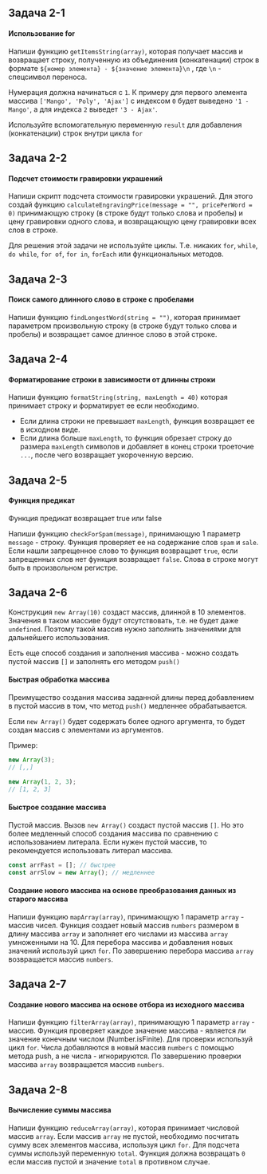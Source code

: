 ## Задача 2-1

#### Использование for

Напиши функцию  `getItemsString(array)`, которая получает массив и возвращает строку, полученную из объединения (конкатенации) строк в формате  `${номер элемента} - ${значение элемента}\n`  , где  `\n`  - спецсимвол переноса.

Нумерация должна начинаться с  `1`. К примеру для первого элемента массива  `['Mango', 'Poly', 'Ajax']`  с индексом  `0`  будет выведено  `'1 - Mango'`, а для индекса  `2`  выведет  `'3 - Ajax'`.

Используйте вспомогательную переменную  `result`  для добавления (конкатенации) строк внутри цикла  `for`


## Задача 2-2

#### Подсчет стоимости гравировки украшений

Напиши скрипт подсчета стоимости гравировки украшений. Для этого создай функцию  `calculateEngravingPrice(message = "", pricePerWord = 0)`  принимающую строку (в строке будут только слова и пробелы) и цену гравировки одного слова, и возвращающую цену гравировки всех слов в строке.

Для решения этой задачи не используйте циклы. Т.е. никаких  `for`,  `while`,  `do while`,  `for of`,  `for in`,  `forEach`  или функциональных методов.


## Задача 2-3

#### Поиск самого длинного слово в строке с пробелами

Напиши функцию  `findLongestWord(string = "")`, которая принимает параметром произвольную строку (в строке будут только слова и пробелы) и возвращает самое длинное слово в этой строке.


## Задача 2-4

#### Форматирование строки в зависимости от длинны строки

Напиши функцию  `formatString(string, maxLength = 40)`  которая принимает строку и форматирует ее если необходимо.

-   Если длина строки не превышает  `maxLength`, функция возвращает ее в исходном виде.
-   Если длина больше  `maxLength`, то функция обрезает строку до размера  `maxLength`  символов и добавляет в конец строки троеточие  `...`, после чего возвращает укороченную версию.


## Задача 2-5

#### Функция предикат

Функция предикат возвращает true или false

Напиши функцию  `checkForSpam(message)`, принимающую 1 параметр  `message`  - строку. Функция проверяет ее на содержание слов  `spam`  и  `sale`. Если нашли запрещенное слово то функция возвращает  `true`, если запрещенных слов нет функция возвращает  `false`. Слова в строке могут быть в произвольном регистре.

## Задача 2-6

Конструкция  `new Array(10)`  создаст массив, длинной в 10 элементов. Значения в таком массиве будут отсутствовать, т.е. не будет даже  `undefined`. Поэтому такой массив нужно заполнить значениями для дальнейшего использования.

Есть еще способ создания и заполнения массива - можно создать пустой массив  `[]`  и заполнять его методом  `push()`

#### Быстрая обработка массива

Преимущество создания массива заданной длины перед добавлением в пустой массив в том, что метод  `push()`  медленнее обрабатывается.

Если `new Array()` будет содержать более одного аргумента, то будет создан массив с элементами из аргументов.

Пример:

```js
new Array(3);
// [,,]

new Array(1, 2, 3);
// [1, 2, 3]

```

#### Быстрое создание массива

Пустой массив. Вызов  `new Array()`  создаст пустой массив  `[]`. Но это более медленный способ создания массива по сравнению с использованием литерала. Если нужен пустой массив, то рекомендуется использовать литерал массива.

```js
const arrFast = []; // быстрее
const arrSlow = new Array(); // медленнее

```

#### Создание нового массива на основе преобразования данных из старого массива

Напиши функцию  `mapArray(array)`, принимающую 1 параметр  `array`  - массив чисел. Функция создает новый массив  `numbers`  размером в длину массива  `array`  и заполняет его числами из массива  `array`  умноженными на 10. Для перебора массива и добавления новых значений используй цикл  `for`. По завершению перебора массива  `array`  возвращается массив  `numbers`.


## Задача 2-7

#### Создание нового массива на основе отбора из исходного массива

Напиши функцию  `filterArray(array)`, принимающую 1 параметр  `array`  - массив. Функция проверяет каждое значение массива - является ли значение конечным числом (Number.isFinite). Для проверки используй цикл  `for`. Числа добавляются в новый массив  `numbers`  с помощью метода push, а не числа - игнорируются. По завершению проверки массива  `array`  возвращается массив  `numbers`.

## Задача 2-8

#### Вычисление суммы массива

Напиши функцию  `reduceArray(array)`, которая принимает числовой массив  `array`. Если массив  `array`  не пустой, необходимо посчитать сумму всех элементов массива, используя цикл  `for`. Для подсчета суммы используй переменную  `total`. Функция должна возвращать  `0`  если массив пустой и значение  `total`  в противном случае.